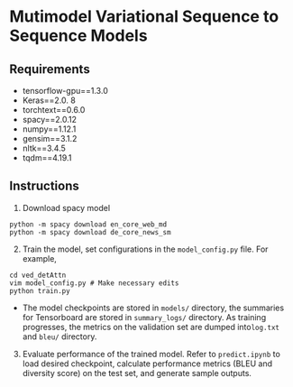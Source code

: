
# Mutimodel Variational Sequence to Sequence Models


## Requirements
- tensorflow-gpu==1.3.0
- Keras==2.0. 8
- torchtext==0.6.0
- spacy==2.0.12
- numpy==1.12.1
- gensim==3.1.2
- nltk==3.4.5
- tqdm==4.19.1

## Instructions
1. Download spacy model
```
python -m spacy download en_core_web_md
python -m spacy download de_core_news_sm
``` 
2. Train the model, set configurations in the `model_config.py` file. For example,
```
cd ved_detAttn
vim model_config.py # Make necessary edits
python train.py
``` 
- The model checkpoints are stored in `models/` directory, the summaries for Tensorboard are stored in `summary_logs/` directory. As training progresses, the metrics on the validation set are dumped into`log.txt`  and `bleu/` directory.
3. Evaluate performance of the trained model. Refer to `predict.ipynb` to load desired checkpoint, calculate performance metrics (BLEU and diversity score) on the test set, and generate sample outputs.

